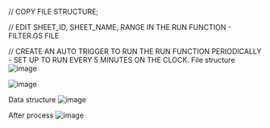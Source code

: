 
// COPY FILE STRUCTURE;

// EDIT SHEET_ID, SHEET_NAME, RANGE IN THE RUN FUNCTION - FILTER.GS FILE

// CREATE AN AUTO TRIGGER TO RUN THE RUN FUNCTION PERIODICALLY - SET UP TO RUN EVERY 5 MINUTES ON THE CLOCK.
File structure
![image](https://github.com/quitang1103/GAS-Sort-by-2-unique-field-EMAIL-ACITIVITY-NAME-/assets/106106482/f1662583-c657-46f5-b966-61f0779dae40)

![image](https://github.com/quitang1103/GAS-Sort-by-2-unique-field-EMAIL-ACITIVITY-NAME-/assets/106106482/bdcff854-49d4-4ffd-9778-ec5a9e72a576)

Data structure 
![image](https://github.com/quitang1103/GAS-Sort-by-2-unique-field-EMAIL-ACITIVITY-NAME-/assets/106106482/b60dfc18-5fcc-4307-907e-b01cd25b204e)


After process
![image](https://github.com/quitang1103/GAS-Sort-by-2-unique-field-EMAIL-ACITIVITY-NAME-/assets/106106482/599292c2-77f3-426b-aa81-535db40b473e)



